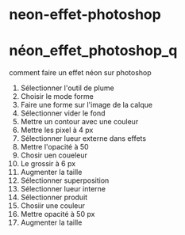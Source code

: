 # neon-effet-photoshop
# néon_effet_photoshop_q
comment faire un effet néon sur photoshop

1. Sélectionner l'outil de plume
2. Choisir le mode forme
3. Faire une forme sur l'image de la calque
4. Sélectionner vider le fond
5. Mettre un contour avec une couleur
7. Mettre les pixel à 4 px
8. Sélectionner lueur externe dans effets
9. Mettre l'opacité à 50
10. Chosir uen coueleur
11. Le grossir à 6 px
12. Augmenter la taille
13. Sélectionner superposition
14. Sélectionner lueur interne
15. Sélectionner produit
16. Chosiir une couleur
17. Mettre opacité à 50 px
18. Augmenter la taille
